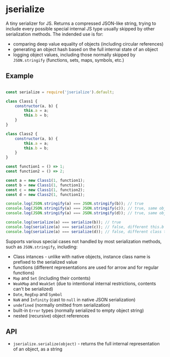 # jserialize

A tiny serializer for JS. Returns a compressed JSON-like string, trying to include every possible special internal JS type usually skipped by other serialization methods. The indended use is for:
- comparing deep value equality of objects (including circular references)
- generating an object hash based on the full internal state of an object
- logging object values, including those normally skipped by `JSON.stringify` (functions, sets, maps, symbols, etc.)

## Example

```javascript

const serialize = require('jserialize').default;

class Class1 {
    constructor(a, b) {
        this.a = a;
        this.b = b;
    }
}

class Class2 {
    constructor(a, b) {
        this.a = a;
        this.b = b;
    }
}

const function1 = () => 1;
const function2 = () => 2;

const a = new Class1(1, function1);
const b = new Class1(1, function1);
const c = new Class1(1, function2);
const d = new Class2(1, function1);

console.log(JSON.stringify(a) === JSON.stringify(b)); // true
console.log(JSON.stringify(a) === JSON.stringify(c)); // true, same object shape
console.log(JSON.stringify(a) === JSON.stringify(d)); // true, same object shape

console.log(serialize(a) === serialize(b)); // true
console.log(serialize(a) === serialize(c)); // false, different this.b function body
console.log(serialize(a) === serialize(d)); // false, different class type

```

Supports various special cases not handled by most serialization methods, such as `JSON.stringify`, including:
- Class intances - unlike with native objects, instance class name is prefixed to the serialized value
- functions (different representations are used for arrow and for regular functions)
- `Map` and `Set` (including their contents)
- `WeakMap` and `WeakSet` (due to intentional internal restrictions, contents can't be serialized)
- `Date`, `RegExp` and `Symbol`
- `NaN` and `Infinity` (cast to `null` in native JSON serialization)
- `undefined` (normally omitted from serialization)
- built-in `Error` types (normally serialized to empty object string)
- nested (recursive) object references

## API

- `jserialize.serialize(object)` - returns the full internal representation of an object, as a string
